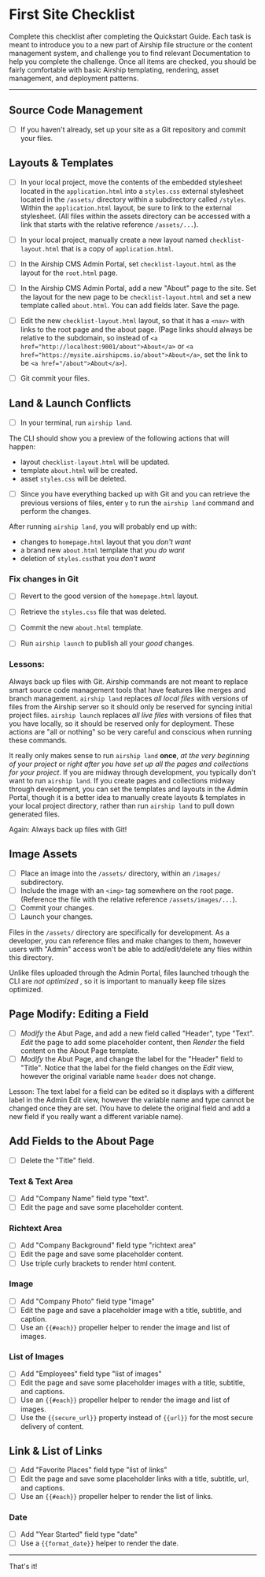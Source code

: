 # First Site Checklist
Complete this checklist after completing the Quickstart Guide. Each task is meant to introduce you to a new part of Airship file structure or the content management system, and challenge you to find relevant Documentation to help you complete the challenge. Once all items are checked, you should be fairly comfortable with basic Airship templating, rendering, asset management, and deployment patterns.

---

## Source Code Management
- [ ] If you haven't already, set up your site as a Git repository and commit your files.

## Layouts & Templates
- [ ] In your local project, move the contents of the embedded stylesheet located in the `application.html` into a `styles.css` external stylesheet located in the `/assets/` directory within a subdirectory called `/styles`. Within the `application.html` layout, be sure to link to the external stylesheet. (All files within the assets directory can be accessed with a link that starts with the relative reference `/assets/...`).

- [ ] In your local project, manually create a new layout named `checklist-layout.html` that is a copy of `application.html`.

- [ ] In the Airship CMS Admin Portal, set `checklist-layout.html` as the layout for the `root.html` page.

- [ ] In the Airship CMS Admin Portal, add a new "About" page to the site. Set the layout for the new page to be `checklist-layout.html` and set a new template called `about.html`. You can add fields later. Save the page.

- [ ] Edit the new `checklist-layout.html` layout, so that it has a `<nav>` with links to the root page and the about page.  (Page links should always be relative to the subdomain, so instead of `<a href="http://localhost:9001/about">About</a>` or `<a href="https://mysite.airshipcms.io/about">About</a>`, set the link to be  `<a href="/about">About</a>`).

- [ ] Git commit your files.

## Land & Launch Conflicts
- [ ] In your terminal, run `airship land`.

The CLI should show you a preview of the following actions that will happen:
- layout `checklist-layout.html` will be updated.
- template `about.html` will be created.
- asset `styles.css` will be deleted.
 
- [ ] Since you have everything backed up with Git and you can retrieve the previous versions of files, enter `y` to run the `airship land` command and perform the changes.

After running `airship land`, you will probably end up with:
- changes to `homepage.html` layout that you _don't want_
- a brand new `about.html` template that you _do want_
- deletion of `styles.css`that you _don't want_

### Fix changes in Git
- [ ] Revert to the good version of the `homepage.html` layout.
- [ ] Retrieve the `styles.css` file that was deleted.
- [ ] Commit the new `about.html` template.

- [ ] Run `airship launch` to publish all your _good_ changes.

### Lessons: 

Always back up files with Git. Airship commands are not meant to replace smart source code management tools that have features like merges and branch management. `airship land` replaces _all local files_ with versions of files from the Airship server so it should only be reserved for syncing initial project files. `airship launch` replaces _all live files_ with versions of files that you have locally, so it should be reserved only for deployment. These actions are "all or nothing" so be very careful and conscious when running these commands.

It really only makes sense to run `airship land` **once**, _at the very beginning of your project_ or _right after you have set up all the pages and collections for your project_. If you are midway through development, you typically don't want to run `airship land`. If you create pages and collections midway through development, you can set the templates and layouts in the Admin Portal, though it is a better idea to manually create layouts & templates in your local project directory, rather than run `airship land` to pull down generated files.

Again: Always back up files with Git!

## Image Assets
- [ ] Place an image into the `/assets/` directory, within an `/images/` subdirectory.
- [ ] Include the image with an `<img>` tag somewhere on the root page. (Reference the file with the relative reference `/assets/images/...`).
- [ ] Commit your changes.
- [ ] Launch your changes.

Files in the `/assets/` directory are specifically for development. As a developer, you can reference files and make changes to them, however users with "Admin" access won't be able to add/edit/delete any files within this directory.

Unlike files uploaded through the Admin Portal, files launched trhough the CLI  are _not optimized_ , so it is important to manually keep file sizes optimized.

## Page Modify: Editing a Field
- [ ] _Modify_ the Abut Page, and add a new field called "Header", type "Text". _Edit_ the page to add some placeholder content, then _Render_ the field content on the About Page template.
- [ ] _Modify_ the Abut Page, and change the label for the "Header" field to "Title". Notice that the label for the field changes on the _Edit_ view, however the original variable name `header` does not change.

Lesson: The text label for a field can be edited so it displays with a different label in the Admin Edit view, however the variable name and type cannot be changed once they are set. (You have to delete the original field and add a new field if you really want a different variable name).

## Add Fields to the About Page
- [ ] Delete the "Title" field.

### Text & Text Area
- [ ] Add "Company Name" field type "text".
- [ ] Edit the page and save some placeholder content.

### Richtext Area
- [ ] Add "Company Background" field type "richtext area"
- [ ] Edit the page and save some placeholder content.
- [ ] Use triple curly brackets to render html content.

### Image
- [ ] Add "Company Photo" field type "image"
- [ ] Edit the page and save a placeholder image with a title, subtitle, and caption.
- [ ] Use an `{{#each}}` propeller helper to render the image and list of images.

### List of Images
- [ ] Add "Employees" field type "list of images"
- [ ] Edit the page and save some placeholder images with a title, subtitle, and captions.
- [ ] Use an `{{#each}}` propeller helper to render the image and list of images.
- [ ] Use the `{{secure_url}}` property instead of `{{url}}` for the most secure delivery of content.

## Link & List of Links
- [ ] Add "Favorite Places" field type "list of links"
- [ ] Edit the page and save some placeholder links with a title, subtitle, url, and captions.
- [ ] Use an `{{#each}}` propeller helper to render the list of links.

### Date
- [ ] Add "Year Started" field type "date"
- [ ] Use a `{{format_date}}` helper to render the date.

---

That's it!

